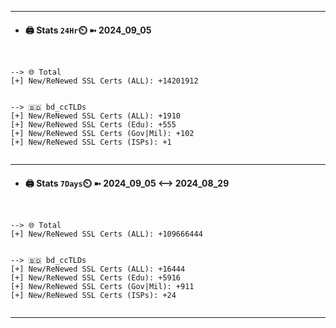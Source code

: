 

---
- #### 🖨️ **Stats** `24Hr`⏲️ ➼ 2024_09_05
```console


--> 🌐 Total
[+] New/ReNewed SSL Certs (ALL): +14201912


--> 🇧🇩 bd_ccTLDs
[+] New/ReNewed SSL Certs (ALL): +1910
[+] New/ReNewed SSL Certs (Edu): +555
[+] New/ReNewed SSL Certs (Gov|Mil): +102
[+] New/ReNewed SSL Certs (ISPs): +1


```

---
- #### 🖨️ **Stats** `7Days`⏲️ ➼ 2024_09_05 <--> 2024_08_29
```console


--> 🌐 Total
[+] New/ReNewed SSL Certs (ALL): +109666444


--> 🇧🇩 bd_ccTLDs
[+] New/ReNewed SSL Certs (ALL): +16444
[+] New/ReNewed SSL Certs (Edu): +5916
[+] New/ReNewed SSL Certs (Gov|Mil): +911
[+] New/ReNewed SSL Certs (ISPs): +24


```

---

